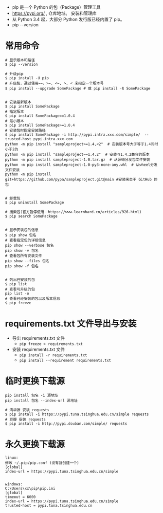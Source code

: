 - pip 是一个 Python 的包（Package）管理工具
- https://pypi.org/ , 仓库地址。 安装和管理库
- 从 Python 3.4 起，大部分 Python 发行版已经内置了 pip。
- pip --version

# 常用命令
```
# 显示版本和路径
$ pip --version

# 升级pip
$ pip install -U pip
# 升级包，通过使用==，>=, <=, >, < 来指定一个版本号
$ pip install --upgrade SomePackage # 或 pip install -U SomePackage


# 安装最新版本
$ pip install SomePackage
# 指定版本
$ pip install SomePackage==1.0.4
# 最小版本
$ pip install SomePackage>=1.0.4
# 安装包时指定安装路径
$ pip install SomePackage -i http://pypi.intra.xxx.com/simple/  --trusted-host pypi.intra.xxx.com
python -m pip install "sampleproject>=1.4,<2"  # 安装版本号大于等于1.4同时小于2的
python -m pip install "sampleproject~=1.4.2"  # 安装与1.4.2兼容的版本
python -m pip install sampleproject-1.0.tar.gz  # 从源码分发包文件安装
python -m pip install sampleproject-1.0-py3-none-any.whl  # 从wheel分发文件安装
python -m pip install git+https://github.com/pypa/sampleproject.git@main #安装来自于 GitHub 的包 


# 卸载包
$ pip uninstall SomePackage

# 搜索包(官方暂停使用：https://www.learnhard.cn/articles/926.html)
$ pip search SomePackage


# 显示安装包的信息
$ pip show 包名
# 查看指定包的详细信息
pip show --verbose 包名 
pip show -v 包名
# 查看包所有安装文件 
pip show --files 包名 
pip show -f 包名


# 列出已安装的包
$ pip list
# 查看可升级的包
pip list -o
# 查看已经安装的包以及版本信息
$ pip freeze
```
# requirements.txt 文件导出与安装
- 导出 requirements.txt 文件
	- `pip freeze > requirements.txt`
- 安装 requirements.txt 文件
	- `pip install -r requirements.txt`
	- `pip install --requirement requirements.txt`

# 临时更换下载源
```
pip install 包名 -i 源地址 
pip install 包名 --index-url 源地址

# 清华源 安装 requests
$ pip install -i https://pypi.tuna.tsinghua.edu.cn/simple requests
# 豆瓣 安装 requests
$ pip install -i http://pypi.douban.com/simple/ requests
```

# 永久更换下载源
```
linux:
修改 ~/.pip/pip.conf (没有就创建一个)
[global]
index-url = https://pypi.tuna.tsinghua.edu.cn/simple


windows:
C:\Users\xx\pip\pip.ini
[global] 
timeout = 6000 
index-url = https://pypi.tuna.tsinghua.edu.cn/simple 
trusted-host = pypi.tuna.tsinghua.edu.cn
```
